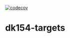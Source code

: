 [![codecov](https://codecov.io/gh/aidansedgewick/dk154-targets/branch/main/graph/badge.svg?token=RKGJ98TT9I)](https://codecov.io/gh/aidansedgewick/dk154-targets)

# dk154-targets
